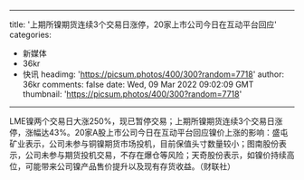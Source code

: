 
---
title: '上期所镍期货连续3个交易日涨停，20家上市公司今日在互动平台回应'
categories: 
 - 新媒体
 - 36kr
 - 快讯
headimg: 'https://picsum.photos/400/300?random=7718'
author: 36kr
comments: false
date: Wed, 09 Mar 2022 09:02:09 GMT
thumbnail: 'https://picsum.photos/400/300?random=7718'
---

<div>   
LME镍两个交易日大涨250%，现已暂停交易；上期所镍期货连续3个交易日涨停，涨幅达43%。20家A股上市公司今日在互动平台回应镍价上涨的影响：盛屯矿业表示，公司未参与铜镍期货市场投机，目前保值头寸数量较小；图南股份表示，公司未参与期货投机交易，不存在爆仓等风险；天奇股份表示，如镍价持续高位，可能带来公司镍产品售价提升以及现有存货收益。（财联社）  
</div>
            